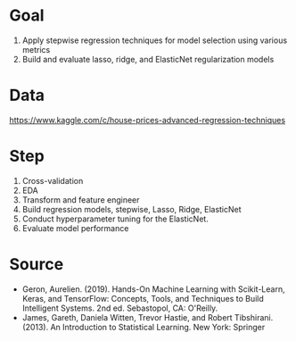 # Goal

1. Apply stepwise regression techniques for model selection using various metrics
2. Build and evaluate lasso, ridge, and ElasticNet regularization models


# Data
https://www.kaggle.com/c/house-prices-advanced-regression-techniques

# Step
1. Cross-validation
2. EDA
3. Transform and feature engineer
4. Build regression models, stepwise, Lasso, Ridge, ElasticNet
5. Conduct hyperparameter tuning for the ElasticNet.
6. Evaluate model performance

# Source
- Geron, Aurelien. (2019). Hands-On Machine Learning with Scikit-Learn, Keras, and TensorFlow: Concepts, Tools, and Techniques to Build Intelligent Systems. 2nd ed. Sebastopol, CA: O'Reilly.
- James, Gareth, Daniela Witten, Trevor Hastie, and Robert Tibshirani. (2013). An Introduction to Statistical Learning. New York: Springer


